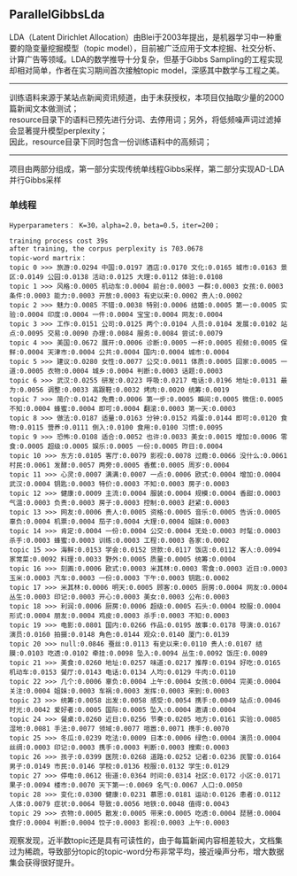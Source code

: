 ## ParallelGibbsLda  
LDA（Latent Dirichlet Allocation）由Blei于2003年提出，是机器学习中一种重要的隐变量挖掘模型（topic model），目前被广泛应用于文本挖掘、社交分析、计算广告等领域。LDA的数学推导十分复杂，但基于Gibbs Sampling的工程实现却相对简单，作者在实习期间首次接触topic model，深感其中数学与工程之美。

***
训练语料来源于某站点新闻资讯频道，由于未获授权，本项目仅抽取少量的2000篇新闻文本做测试；  
resource目录下的语料已预先进行分词、去停用词；另外，将低频噪声词过滤掉会显著提升模型perplexity；  
因此，resource目录下同时包含一份训练语料中的高频词；
***

项目由两部分组成，第一部分实现传统单线程Gibbs采样，第二部分实现AD-LDA并行Gibbs采样

### 单线程

    Hyperparameters： K=30，alpha=2.0，beta=0.5，iter=200； 
    
    training process cost 39s
	after training, the corpus perplexity is 703.0678
	topic-word martrix：  
	topic 0 >>> 旅游:0.0294 中国:0.0197 酒店:0.0170 文化:0.0165 城市:0.0163 景区:0.0149 公园:0.0138 活动:0.0125 大理:0.0112 体验:0.0108  
	topic 1 >>> 风格:0.0005 机动车:0.0004 前台:0.0003 一群:0.0003 女孩:0.0003 条件:0.0003 能力:0.0003 开放:0.0003 有史以来:0.0002 贵人:0.0002  
	topic 2 >>> 魅力:0.0085 不错:0.0038 特别:0.0006 结婚:0.0005 第一:0.0005 实验:0.0004 印度:0.0004 一件:0.0004 宝宝:0.0004 网友:0.0004  
	topic 3 >>> 工作:0.0151 公司:0.0125 两个:0.0104 人员:0.0104 发展:0.0102 站点:0.0095 交易:0.0090 办理:0.0084 服务:0.0084 尝试:0.0079  
	topic 4 >>> 美国:0.0672 展开:0.0006 诊断:0.0005 一杯:0.0005 视频:0.0005 保鲜:0.0004 天津市:0.0004 公共:0.0004 国内:0.0004 城市:0.0004  
	topic 5 >>> 建议:0.0280 女性:0.0077 公交:0.0011 体质:0.0005 回家:0.0005 一道:0.0005 衣物:0.0004 城乡:0.0004 判断:0.0003 话题:0.0003  
	topic 6 >>> 武汉:0.0255 研发:0.0223 呼吸:0.0217 电话:0.0196 地址:0.0131 最为:0.0056 调整:0.0033 高跟鞋:0.0032 烤肉:0.0020 统筹:0.0019  
	topic 7 >>> 简介:0.0142 免费:0.0006 第一步:0.0005 瞬间:0.0005 微信:0.0005 不知:0.0004 蜂蜜:0.0004 即可:0.0004 翻滚:0.0003 第一天:0.0003  
	topic 8 >>> 做法:0.0187 适量:0.0163 分钟:0.0152 鸡蛋:0.0144 即可:0.0120 食物:0.0115 营养:0.0111 倒入:0.0100 食用:0.0100 习惯:0.0095  
	topic 9 >>> 恐怖:0.0108 适合:0.0052 也许:0.0033 美女:0.0015 增加:0.0006 零食:0.0005 超级:0.0005 娱乐:0.0005 一份:0.0005 昨日:0.0004  
	topic 10 >>> 东方:0.0105 客厅:0.0079 影视:0.0078 过瘾:0.0066 没什么:0.0061 村民:0.0061 发酵:0.0057 两旁:0.0005 香蕉:0.0005 周岁:0.0004  
	topic 11 >>> 心灵:0.0007 满满:0.0007 一点:0.0006 欧式:0.0004 增加:0.0004 武汉:0.0004 钥匙:0.0003 特价:0.0003 不知:0.0003 房子:0.0003  
	topic 12 >>> 健康:0.0009 主流:0.0004 服装:0.0004 规模:0.0004 香甜:0.0003 气温:0.0003 负责:0.0003 房子:0.0003 控制:0.0003 赶紧:0.0003  
	topic 13 >>> 网友:0.0006 贵人:0.0005 资格:0.0005 音乐:0.0005 告诉:0.0005 辜负:0.0004 机票:0.0004 茄子:0.0004 大理:0.0004 姐妹:0.0003  
	topic 14 >>> 肯定:0.0004 一份:0.0004 公交:0.0004 无处:0.0003 时髦:0.0003 杀手:0.0003 蜂蜜:0.0003 训练:0.0003 工程:0.0003 各家:0.0002  
	topic 15 >>> 海鲜:0.0153 学会:0.0152 贷款:0.0117 饭店:0.0112 客人:0.0094 家常菜:0.0092 料理:0.0033 野外:0.0005 质量:0.0005 统筹:0.0004  
	topic 16 >>> 刻画:0.0006 欧式:0.0003 米其林:0.0003 零食:0.0003 近日:0.0003 玉米:0.0003 汽车:0.0003 一份:0.0003 下午:0.0003 钥匙:0.0002  
	topic 17 >>> 米其林:0.0006 明天:0.0005 顾客:0.0005 厨房:0.0004 网友:0.0004 丛生:0.0003 印记:0.0003 开心:0.0003 美女:0.0003 公布:0.0003  
	topic 18 >>> 利润:0.0006 厨房:0.0006 超级:0.0005 石头:0.0004 校服:0.0004 形式:0.0004 朋友:0.0004 鸡皮:0.0003 杀手:0.0003 不知:0.0003  
	topic 19 >>> 电影:0.0801 国内:0.0266 作品:0.0195 故事:0.0178 导演:0.0167 演员:0.0160 拍摄:0.0148 角色:0.0144 观众:0.0140 厦门:0.0139  
	topic 20 >>> null:0.0846 蚕丝:0.0113 有史以来:0.0110 贵人:0.0107 结膜:0.0103 吃透:0.0102 牵挂:0.0098 坠入:0.0094 丛生:0.0092 饭庄:0.0089  
	topic 21 >>> 美食:0.0260 地址:0.0257 味道:0.0217 推荐:0.0194 好吃:0.0165 机动车:0.0153 餐厅:0.0143 电话:0.0134 人均:0.0129 牛肉:0.0110  
	topic 22 >>> 几个:0.0006 辜负:0.0004 上午:0.0004 女孩:0.0004 完美:0.0004 关注:0.0004 姐妹:0.0003 车祸:0.0003 发挥:0.0003 来到:0.0003  
	topic 23 >>> 统筹:0.0058 出发:0.0058 感受:0.0054 携手:0.0049 站点:0.0046 时光:0.0042 爱好者:0.0005 国际:0.0005 坠入:0.0004 邀请:0.0004  
	topic 24 >>> 餐桌:0.0260 近日:0.0256 节奏:0.0205 地方:0.0161 实验:0.0085 湿地:0.0081 手法:0.0077 领域:0.0077 喧嚣:0.0071 携手:0.0070  
	topic 25 >>> 冬瓜:0.0239 吃法:0.0009 日本:0.0006 绿色:0.0004 演员:0.0004 丝绸:0.0003 印记:0.0003 携手:0.0003 判断:0.0003 搜索:0.0003  
	topic 26 >>> 孩子:0.0399 医院:0.0268 道路:0.0252 记者:0.0236 民警:0.0164 男子:0.0149 市民:0.0146 学校:0.0136 校服:0.0132 学生:0.0129  
	topic 27 >>> 停电:0.0612 街道:0.0364 时间:0.0314 社区:0.0172 小区:0.0171 果子:0.0094 楼市:0.0070 天下第一:0.0069 名气:0.0067 人口:0.0050  
	topic 28 >>> 变化:0.0300 健康:0.0231 慕思:0.0181 运动:0.0126 患者:0.0112 人体:0.0079 症状:0.0064 导致:0.0056 地铁:0.0048 值得:0.0043  
	topic 29 >>> 衣物:0.0005 散发:0.0005 带来:0.0005 吃透:0.0004 琵琶:0.0004 食疗:0.0004 判断:0.0004 饺子:0.0003 影视:0.0003 上午:0.0003  
	
观察发现，近半数topic还是具有可读性的，由于每篇新闻内容相差较大，文档集过为稀疏，导致部分topic的topic-word分布非常平均，接近噪声分布，增大数据集会获得很好提升。